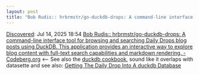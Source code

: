 ```yaml
---
layout: post
title: "Bob Rudis:: hrbrmstr/go-duckdb-drops: A command-line interface tool for browsing and searching Daily Drops blog posts using DuckDB. This application provides an interactive way to explore blog content with full-text search capabilities and markdown rendering. - Codeberg.org"
---
```

[Discovered](http://rolandtanglao.com/2020/07/29/p1-blogthis-checkvist-list-links-to-blog/): Jul 14, 2025 18:54 [Bob Rudis:: hrbrmstr/go-duckdb-drops: A command-line interface tool for browsing and searching Daily Drops blog posts using DuckDB. This application provides an interactive way to explore blog content with full-text search capabilities and markdown rendering. - Codeberg.org](https://codeberg.org/hrbrmstr/go-duckdb-drops) <-- See also the [duckdb cookbook](https://duckdb.hrbrmstr.app/), sound like it overlaps with datasette and see also: [Getting The Daily Drop Into A duckdb Database](https://dailydrop.hrbrmstr.dev/2024/12/04/drop-565-2024-12-04-all-strings-attached/)
